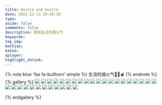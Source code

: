 ```yaml
---
title: Hustle and bustle
date: 2022-12-13 10:40:18
type:
aside: false
comments: false
description: 那些生活的烟火气
keywords:
top_img:
mathjax:
katex:
aplayer:
highlight_shrink:
---
```

{% note blue 'fas fa-bullhorn' simple %}
生活的烟火气🍳🍲🫕
{% endnote %}
{% gallery %}
![](https://nkt-blog-1315787778.cos.ap-nanjing.myqcloud.com/blog/article/202212132256717.webp)
![](https://nkt-blog-1315787778.cos.ap-nanjing.myqcloud.com/blog/article/202212132257332.webp)
![](https://nkt-blog-1315787778.cos.ap-nanjing.myqcloud.com/blog/article/202212132305590.webp)
![](https://nkt-blog-1315787778.cos.ap-nanjing.myqcloud.com/blog/article/202212132305013.webp)
![](https://nkt-blog-1315787778.cos.ap-nanjing.myqcloud.com/blog/article/202212132303863.webp)
![](https://nkt-blog-1315787778.cos.ap-nanjing.myqcloud.com/blog/article/202212132307744.webp)
![](https://nkt-blog-1315787778.cos.ap-nanjing.myqcloud.com/blog/article/202212132258491.webp)
![](https://nkt-blog-1315787778.cos.ap-nanjing.myqcloud.com/blog/article/202212132303299.webp)
![](https://nkt-blog-1315787778.cos.ap-nanjing.myqcloud.com/blog/article/202212132258693.webp)
![](https://nkt-blog-1315787778.cos.ap-nanjing.myqcloud.com/blog/article/202212132258188.webp)
![](https://nkt-blog-1315787778.cos.ap-nanjing.myqcloud.com/blog/article/202212132259710.webp)
![](https://nkt-blog-1315787778.cos.ap-nanjing.myqcloud.com/blog/article/202212132259393.webp)
![](https://nkt-blog-1315787778.cos.ap-nanjing.myqcloud.com/blog/article/202212132259305.webp)
![](https://nkt-blog-1315787778.cos.ap-nanjing.myqcloud.com/blog/article/202212132300101.webp)
![](https://nkt-blog-1315787778.cos.ap-nanjing.myqcloud.com/blog/article/202212132300955.webp)
![](https://nkt-blog-1315787778.cos.ap-nanjing.myqcloud.com/blog/article/202212132301817.webp)
![](https://nkt-blog-1315787778.cos.ap-nanjing.myqcloud.com/blog/article/202212132302831.webp)
![](https://nkt-blog-1315787778.cos.ap-nanjing.myqcloud.com/blog/article/202212132302670.webp)
![](https://nkt-blog-1315787778.cos.ap-nanjing.myqcloud.com/blog/article/202212132302664.webp)
![](https://nkt-blog-1315787778.cos.ap-nanjing.myqcloud.com/blog/article/202212132303403.webp)
![](https://nkt-blog-1315787778.cos.ap-nanjing.myqcloud.com/blog/article/202212132304117.webp)
![](https://nkt-blog-1315787778.cos.ap-nanjing.myqcloud.com/blog/article/202212132304805.webp)
![](https://nkt-blog-1315787778.cos.ap-nanjing.myqcloud.com/blog/article/202212132304150.webp)
![](https://nkt-blog-1315787778.cos.ap-nanjing.myqcloud.com/blog/article/202212132305137.webp)
![](https://nkt-blog-1315787778.cos.ap-nanjing.myqcloud.com/blog/article/202212132257493.webp)
![](https://nkt-blog-1315787778.cos.ap-nanjing.myqcloud.com/blog/article/202212132257666.webp)
![](https://nkt-blog-1315787778.cos.ap-nanjing.myqcloud.com/blog/article/202212132306603.webp)
![](https://nkt-blog-1315787778.cos.ap-nanjing.myqcloud.com/blog/article/202212132306886.webp)
![](https://nkt-blog-1315787778.cos.ap-nanjing.myqcloud.com/blog/article/202212132306715.webp)
![](https://nkt-blog-1315787778.cos.ap-nanjing.myqcloud.com/blog/article/202212132307124.webp)
![](https://nkt-blog-1315787778.cos.ap-nanjing.myqcloud.com/blog/article/202212132307598.webp)
![](https://nkt-blog-1315787778.cos.ap-nanjing.myqcloud.com/blog/article/202212132307243.webp)


{% endgallery %}